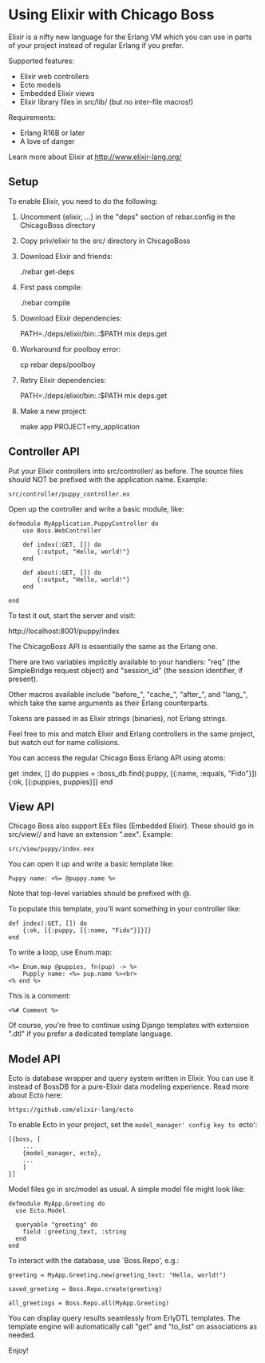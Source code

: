 Using Elixir with Chicago Boss
==

Elixir is a nifty new language for the Erlang VM which you can use in parts of
your project instead of regular Erlang if you prefer.

Supported features:

* Elixir web controllers
* Ecto models
* Embedded Elixir views
* Elixir library files in src/lib/ (but no inter-file macros!)

Requirements:

* Erlang R16B or later
* A love of danger

Learn more about Elixir at http://www.elixir-lang.org/

Setup
--

To enable Elixir, you need to do the following:

1. Uncomment {elixir, ...} in the "deps" section of rebar.config in the
ChicagoBoss directory

2. Copy priv/elixir to the src/ directory in ChicagoBoss

3. Download Elixir and friends:

    ./rebar get-deps

4. First pass compile:

    ./rebar compile

5. Download Elixir dependencies:

    PATH=./deps/elixir/bin:.:$PATH mix deps.get

6. Workaround for poolboy error:

    cp rebar deps/poolboy

7. Retry Elixir dependencies:

    PATH=./deps/elixir/bin:.:$PATH mix deps.get

8. Make a new project:

    make app PROJECT=my_application


Controller API
--

Put your Elixir controllers into src/controller/ as before. The source files
should NOT be prefixed with the application name. Example:

    src/controller/puppy_controller.ex

Open up the controller and write a basic module, like:

    defmodule MyApplication.PuppyController do
        use Boss.WebController

        def index(:GET, []) do
            {:output, "Hello, world!"}
        end

        def about(:GET, []) do
            {:output, "Hello, world!"}
        end

    end

To test it out, start the server and visit:

http://localhost:8001/puppy/index

The ChicagoBoss API is essentially the same as the Erlang one.

There are two variables implicitly available to your handlers: "req" (the
SimpleBridge request object) and "session_id" (the session identifier, if
present). 

Other macros available include "before_", "cache_", "after_", and "lang_",
which take the same arguments as their Erlang counterparts.

Tokens are passed in as Elixir strings (binaries), not Erlang strings.

Feel free to mix and match Elixir and Erlang controllers in the same project,
but watch out for name collisions.

You can access the regular Chicago Boss Erlang API using atoms:

   get :index, [] do
      puppies = :boss_db.find(:puppy, [{:name, :equals, "Fido"}])
      {:ok, [{:puppies, puppies}]}
   end


View API
--

Chicago Boss also support EEx files (Embedded Elixir). These should go in
src/view/<controller name>/ and have an extension ".eex". Example:

    src/view/puppy/index.eex

You can open it up and write a basic template like:

    Puppy name: <%= @puppy.name %>

Note that top-level variables should be prefixed with @.

To populate this template, you'll want something in your controller like:

    def index(:GET, []) do
        {:ok, [{:puppy, [{:name, "Fido"}]}]}
    end

To write a loop, use Enum.map:

    <%= Enum.map @puppies, fn(pup) -> %>
        Pupply name: <%= pup.name %><br>
    <% end %>

This is a comment:

    <%# Comment %>

Of course, you're free to continue using Django templates with extension ".dtl"
if you prefer a dedicated template language.


Model API
--

Ecto is database wrapper and query system written in Elixir. You can use it
instead of BossDB for a pure-Elixir data modeling experience. Read more about
Ecto here:

    https://github.com/elixir-lang/ecto

To enable Ecto in your project, set the `model_manager' config key to `ecto':

    [{boss, [
        ...
        {model_manager, ecto},
        ...
        ]
    }]

Model files go in src/model as usual. A simple model file might look like:

    defmodule MyApp.Greeting do
      use Ecto.Model

      queryable "greeting" do
        field :greeting_text, :string
      end
    end

To interact with the database, use `Boss.Repo', e.g.:

    greeting = MyApp.Greeting.new(greeting_text: "Hello, world!")

    saved_greeting = Boss.Repo.create(greeting)

    all_greetings = Boss.Repo.all(MyApp.Greeting)

You can display query results seamlessly from ErlyDTL templates. The template
engine will automatically call "get" and "to_list" on associations as needed.

Enjoy!
